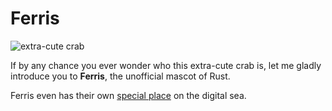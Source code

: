 # Ferris

![extra-cute crab](https://rustacean.net/assets/cuddlyferris.svg)

If by any chance you ever wonder who this extra-cute crab is,
let me gladly introduce you to **Ferris**, the unofficial mascot of Rust.

Ferris even has their own [special place](https://rustacean.net/)
on the digital sea.
